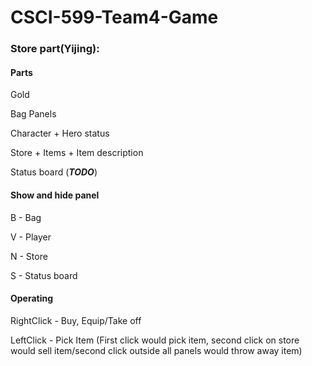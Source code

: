 # CSCI-599-Team4-Game

### Store part(Yijing):

#### Parts

Gold

Bag Panels

Character + Hero status

Store + Items + Item description

Status board (***TODO***)

#### Show and hide panel

B - Bag 

V - Player

N - Store

S - Status board

#### Operating

RightClick - Buy, Equip/Take off

LeftClick - Pick Item (First click would pick item, second click on store would sell item/second click outside all panels would throw away item)

